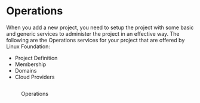 # Operations

When you add a new project, you need to setup the project with some basic and generic services to administer the project in an effective way. The following are the Operations  services for your project that are offered by Linux Foundation:

* Project Definition&#x20;
* Membership
* Domains
* Cloud Providers

<figure><img src="broken-reference" alt=""><figcaption><p>Operations </p></figcaption></figure>
